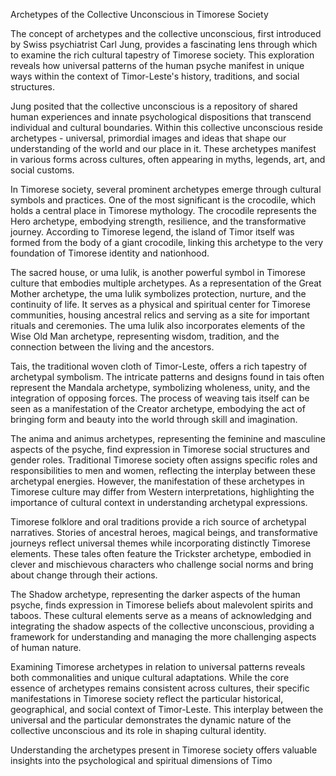 Archetypes of the Collective Unconscious in Timorese Society

The concept of archetypes and the collective unconscious, first introduced by Swiss psychiatrist Carl Jung, provides a fascinating lens through which to examine the rich cultural tapestry of Timorese society. This exploration reveals how universal patterns of the human psyche manifest in unique ways within the context of Timor-Leste's history, traditions, and social structures.

Jung posited that the collective unconscious is a repository of shared human experiences and innate psychological dispositions that transcend individual and cultural boundaries. Within this collective unconscious reside archetypes - universal, primordial images and ideas that shape our understanding of the world and our place in it. These archetypes manifest in various forms across cultures, often appearing in myths, legends, art, and social customs.

In Timorese society, several prominent archetypes emerge through cultural symbols and practices. One of the most significant is the crocodile, which holds a central place in Timorese mythology. The crocodile represents the Hero archetype, embodying strength, resilience, and the transformative journey. According to Timorese legend, the island of Timor itself was formed from the body of a giant crocodile, linking this archetype to the very foundation of Timorese identity and nationhood.

The sacred house, or uma lulik, is another powerful symbol in Timorese culture that embodies multiple archetypes. As a representation of the Great Mother archetype, the uma lulik symbolizes protection, nurture, and the continuity of life. It serves as a physical and spiritual center for Timorese communities, housing ancestral relics and serving as a site for important rituals and ceremonies. The uma lulik also incorporates elements of the Wise Old Man archetype, representing wisdom, tradition, and the connection between the living and the ancestors.

Tais, the traditional woven cloth of Timor-Leste, offers a rich tapestry of archetypal symbolism. The intricate patterns and designs found in tais often represent the Mandala archetype, symbolizing wholeness, unity, and the integration of opposing forces. The process of weaving tais itself can be seen as a manifestation of the Creator archetype, embodying the act of bringing form and beauty into the world through skill and imagination.

The anima and animus archetypes, representing the feminine and masculine aspects of the psyche, find expression in Timorese social structures and gender roles. Traditional Timorese society often assigns specific roles and responsibilities to men and women, reflecting the interplay between these archetypal energies. However, the manifestation of these archetypes in Timorese culture may differ from Western interpretations, highlighting the importance of cultural context in understanding archetypal expressions.

Timorese folklore and oral traditions provide a rich source of archetypal narratives. Stories of ancestral heroes, magical beings, and transformative journeys reflect universal themes while incorporating distinctly Timorese elements. These tales often feature the Trickster archetype, embodied in clever and mischievous characters who challenge social norms and bring about change through their actions.

The Shadow archetype, representing the darker aspects of the human psyche, finds expression in Timorese beliefs about malevolent spirits and taboos. These cultural elements serve as a means of acknowledging and integrating the shadow aspects of the collective unconscious, providing a framework for understanding and managing the more challenging aspects of human nature.

Examining Timorese archetypes in relation to universal patterns reveals both commonalities and unique cultural adaptations. While the core essence of archetypes remains consistent across cultures, their specific manifestations in Timorese society reflect the particular historical, geographical, and social context of Timor-Leste. This interplay between the universal and the particular demonstrates the dynamic nature of the collective unconscious and its role in shaping cultural identity.

Understanding the archetypes present in Timorese society offers valuable insights into the psychological and spiritual dimensions of Timo